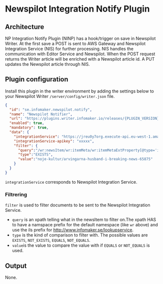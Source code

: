 # Newspilot Integration Notify Plugin

## Architecture
NP Integration Notify Plugin (NINP) has a hook/trigger on save in Newspilot Writer.
At the first save a POST is sent to AWS Gateway and Newspilot Integration Service (NIS) for further processing. 
NIS handles the communication with Editor Service and Newspilot.
When the POST request returns the Writer article will be enriched with a Newspilot article id.
A PUT updates the Newspilot article through NIS.

## Plugin configuration
Install this plugin in the writer environment by adding the settings below to your Newspilot Writer `/server/config/writer.json` file.
```json
{
  "id": "se.infomaker.newspilot.notify",
  "name": "Newspilot Notifier",
  "url": "https://plugins.writer.infomaker.io/releases/{PLUGIN_VERSION}/im-newspilot-notify.js",
  "enabled": true,
  "mandatory": true,
  "data": {
    "integrationService": "https://jreu0y7org.execute-api.eu-west-1.amazonaws.com/dev",
    "integrationService-apikey": "xxxxx", 
    "filter": {
      "query":"/wr:newsItem/wr:itemMeta/wr:itemMetaExtProperty[@type='imext:originalUrl']/@value",                  
      "type":"EXISTS",
      "value":"noje-kultur/arvingarna-husband-i-breaking-news-65875"
    }
  }
}
```

`integrationService` corresponds to Newspilot Integration Service.
### Filtrering
`filter` is used to filter documents to be sent to the Newspilot Integration Service.
* `query` is an xpath telling what in the newsItem to filter on.The xpath HAS to have a namspace prefix for the default namespace (like `wr` above) and use the ils prefix for http://www.infomaker.se/lookupservice.
* `type` is the kind of comparison to filter with. The possible values are `EXISTS`, `NOT_EXISTS`, `EQUALS`, `NOT_EQUALS`.
* `value`is the value to compare the value with if `EQUALS` or `NOT_EQUALS` is used. 

## Output
None.